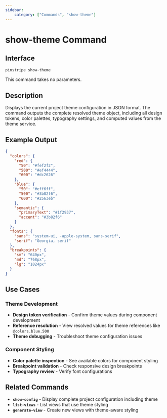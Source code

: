 ```yaml
---
sidebar:
    category: ["Commands", "show-theme"]
---
```

# show-theme Command

## Interface

```bash
pinstripe show-theme
```

This command takes no parameters.

## Description

Displays the current project theme configuration in JSON format. The command outputs the complete resolved theme object, including all design tokens, color palettes, typography settings, and computed values from the theme service.

## Example Output

```json
{
  "colors": {
    "red": {
      "50": "#fef2f2",
      "500": "#ef4444",
      "600": "#dc2626"
    },
    "blue": {
      "50": "#eff6ff",
      "500": "#3b82f6",
      "600": "#2563eb"
    },
    "semantic": {
      "primaryText": "#1f2937",
      "accent": "#3b82f6"
    }
  },
  "fonts": {
    "sans": "system-ui, -apple-system, sans-serif",
    "serif": "Georgia, serif"
  },
  "breakpoints": {
    "sm": "640px",
    "md": "768px",
    "lg": "1024px"
  }
}
```

## Use Cases

### Theme Development
- **Design token verification** - Confirm theme values during component development
- **Reference resolution** - View resolved values for theme references like `@colors.blue.500`
- **Theme debugging** - Troubleshoot theme configuration issues

### Component Styling
- **Color palette inspection** - See available colors for component styling
- **Breakpoint validation** - Check responsive design breakpoints
- **Typography review** - Verify font configurations

## Related Commands

- **`show-config`** - Display complete project configuration including theme
- **`list-views`** - List views that use theme styling
- **`generate-view`** - Create new views with theme-aware styling
